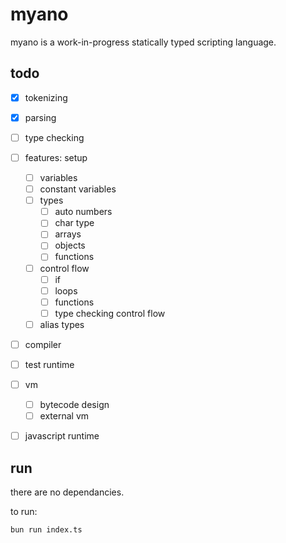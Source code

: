 
# myano

myano is a work-in-progress statically typed scripting language. 


## todo

- [x] tokenizing
- [x] parsing
- [ ] type checking
- [ ] features: setup
	- [ ] variables
	- [ ] constant variables
	- [ ] types
		- [ ] auto numbers
		- [ ] char type
		- [ ] arrays
		- [ ] objects
		- [ ] functions
	- [ ] control flow
		- [ ] if
		- [ ] loops
		- [ ] functions
		- [ ] type checking control flow
	- [ ] alias types
- [ ] compiler
- [ ] test runtime
- [ ] vm
	- [ ] bytecode design
	- [ ] external vm
- [ ] javascript runtime



## run

there are no dependancies.

to run:

```bash
bun run index.ts
```



